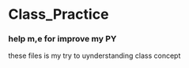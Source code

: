 # Class_Practice
### help m,e for improve my PY
these files is my try to uynderstanding class concept 
